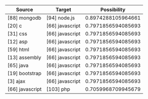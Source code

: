 | Source          | Target          | Possibility        |
|-----------------|-----------------|--------------------|
| [88] mongodb    | [94] node.js    | 0.8974288105964661 |
| [20] c          | [66] javascript | 0.7971856594085693 |
| [31] css        | [66] javascript | 0.7971856594085693 |
| [12] asp        | [66] javascript | 0.7971856594085693 |
| [59] html       | [66] javascript | 0.7971856594085693 |
| [13] assembly   | [66] javascript | 0.7971856594085693 |
| [65] java       | [66] javascript | 0.7971856594085693 |
| [19] bootstrap  | [66] javascript | 0.7971856594085693 |
| [3] ajax        | [66] javascript | 0.7971856594085693 |
| [66] javascript | [103] php       | 0.7059968709945679 |
